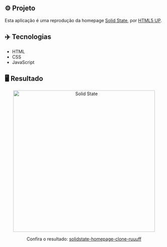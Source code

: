 ## ⚙️ Projeto
Esta aplicação é uma reprodução da homepage <a href="https://html5up.net/solid-state">Solid State</a>, por <a href="https://html5up.net/">HTML5 UP</a>.

## ✈️ Tecnologias
- HTML
- CSS
- JavaScript

## 🖥️ Resultado
<div align="center">
  <img alt="Solid State" src="https://i.imgur.com/TRV95WI.png" width="450px"> 
  <p>Confira o resultado: <a href="https://solidstate-homepage-clone-ruuuff.netlify.app">solidstate-homepage-clone-ruuuff</a></p>
</div>